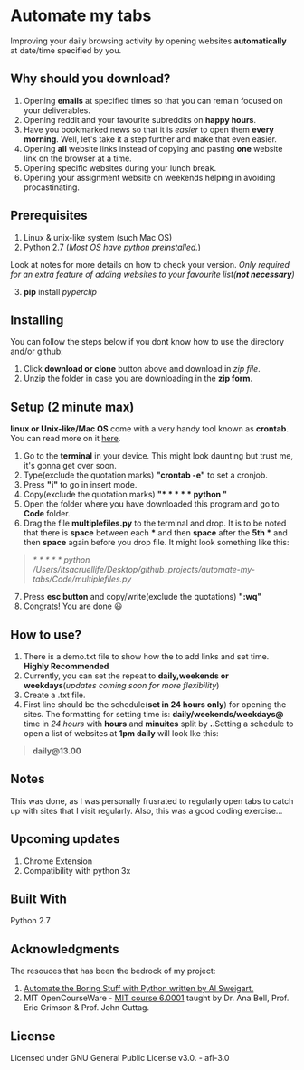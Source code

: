 # Automate my tabs

Improving your daily browsing activity by opening websites __automatically__ at date/time specified by you.

## Why should you download?
1. Opening __emails__ at specified times so that you can remain focused on your deliverables. 
2. Opening reddit and your favourite subreddits on __happy hours__.
3. Have you bookmarked news so that it is *easier* to open them __every morning__. Well, let's take it a step further and make that even easier.
4. Opening __all__ website links instead of copying and pasting __one__ website link on the browser at a time.
5. Opening specific websites during your lunch break.
6. Opening your assignment website on weekends helping in avoiding procastinating.

## Prerequisites
1. Linux & unix-like system (such Mac OS)
2. Python 2.7 (_Most OS have python preinstalled._)

Look at notes for more details on how to check your version.
_Only required for an extra feature of adding websites to your favourite list(__not necessary__)_

3. __pip__ install _pyperclip_


## Installing
You can follow the steps below if you dont know how to use the directory and/or github:
1. Click __download or clone__ button above and download in _zip file_. 
2. Unzip the folder in case you are downloading in the __zip form__.

## Setup (2 minute max)
__linux or Unix-like/Mac OS__ come with a very handy tool known as __crontab__. You can read more on it [here](https://en.wikipedia.org/wiki/Cron).
1. Go to the __terminal__ in your device. This might look daunting but trust me, it's gonna get over soon.
2. Type(exclude the quotation marks) __"crontab -e"__ to set a cronjob.
3. Press __"i"__ to go in insert mode.
4. Copy(exclude the quotation marks) __"* * * * * python "__ 
5. Open the folder where you have downloaded this program and go to __Code__ folder.
6. Drag the file __multiplefiles.py__ to the terminal and drop. It is to be noted that there is __space__ between each __*__ and then __space__ after the __5th *__ and then __space__ again before you drop file. It might look something like this: 
> _* * * * * python /Users/Itsacruellife/Desktop/github_projects/automate-my-tabs/Code/multiplefiles.py_
7. Press __esc button__ and copy/write(exclude the quotations) __":wq"__ 
8. Congrats! You are done :smiley:

## How to use?
1. There is a demo.txt file to show how the to add links and set time. __Highly Recommended__
2. Currently, you can set the repeat to __daily,weekends or weekdays__(_updates coming soon for more flexibility_)
3. Create a .txt file.
4. First line should be the schedule(__set in 24 hours only__) for opening the sites. The formatting for setting time is: __daily/weekends/weekdays@__ time in _24 hours_ with __hours__ and __minuites__ split by __.__.Setting a schedule to open a list of websites at __1pm daily__ will look lke this: 
> __daily@13.00__ 

## Notes
This was done, as I was personally frusrated to regularly open tabs to catch up with sites that I visit regularly. Also, this was a good coding exercise...

## Upcoming updates
1. Chrome Extension
2. Compatibility with python 3x

## Built With
Python 2.7

## Acknowledgments
The resouces that has been the bedrock of my project:

1. [Automate the Boring Stuff with Python written by Al Sweigart.](https://automatetheboringstuff.com/)
2. MIT OpenCourseWare - [MIT course 6.0001](https://ocw.mit.edu/courses/electrical-engineering-and-computer-science/6-0001-introduction-to-computer-science-and-programming-in-python-fall-2016/) taught by Dr. Ana Bell, Prof. Eric Grimson & Prof. John Guttag.

## License
Licensed under GNU General Public License v3.0. - afl-3.0
